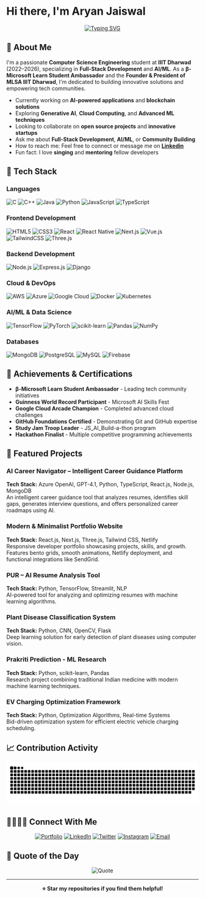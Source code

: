 # Hi there, I'm Aryan Jaiswal

<div align="center">
  
  [![Typing SVG](https://readme-typing-svg.herokuapp.com?font=Fira+Code&pause=1000&color=2196F3&center=true&vCenter=true&width=435&lines=Problem+Solver;Full-Stack+Developer;AI%2FML+Enthusiast;Microsoft+Learn+Student+Ambassador;Open+Source+Contributor)](https://git.io/typing-svg)
  
</div>

## 🚀 About Me

I'm a passionate **Computer Science Engineering** student at **IIIT Dharwad** (2022–2026), specializing in **Full-Stack Development** and **AI/ML**. As a **β-Microsoft Learn Student Ambassador** and the **Founder & President of MLSA IIIT Dharwad**, I'm dedicated to building innovative solutions and empowering tech communities.

- Currently working on **AI-powered applications** and **blockchain solutions**
- Exploring **Generative AI**, **Cloud Computing**, and **Advanced ML techniques**
- Looking to collaborate on **open source projects** and **innovative startups**
- Ask me about **Full-Stack Development**, **AI/ML**, or **Community Building**
- How to reach me: Feel free to connect or message me on **[Linkedin](https://www.linkedin.com/in/aryanjstar/)**
- Fun fact: I love **singing** and **mentoring** fellow developers

## 🧠 Tech Stack

### Languages

![C](https://img.shields.io/badge/C-00599C?style=for-the-badge&logo=c&logoColor=white)
![C++](https://img.shields.io/badge/C++-00599C?style=for-the-badge&logo=c%2B%2B&logoColor=white)
![Java](https://img.shields.io/badge/Java-ED8B00?style=for-the-badge&logo=openjdk&logoColor=white)
![Python](https://img.shields.io/badge/Python-3776AB?style=for-the-badge&logo=python&logoColor=white)
![JavaScript](https://img.shields.io/badge/JavaScript-F7DF1E?style=for-the-badge&logo=javascript&logoColor=black)
![TypeScript](https://img.shields.io/badge/TypeScript-007ACC?style=for-the-badge&logo=typescript&logoColor=white)

### Frontend Development

![HTML5](https://img.shields.io/badge/HTML5-E34F26?style=for-the-badge&logo=html5&logoColor=white)
![CSS3](https://img.shields.io/badge/CSS3-1572B6?style=for-the-badge&logo=css3&logoColor=white)
![React](https://img.shields.io/badge/React-20232A?style=for-the-badge&logo=react&logoColor=61DAFB)
![React Native](https://img.shields.io/badge/React_Native-20232A?style=for-the-badge&logo=react&logoColor=61DAFB)
![Next.js](https://img.shields.io/badge/Next.js-000000?style=for-the-badge&logo=next.js&logoColor=white)
![Vue.js](https://img.shields.io/badge/Vue.js-35495E?style=for-the-badge&logo=vue.js&logoColor=4FC08D)
![TailwindCSS](https://img.shields.io/badge/Tailwind_CSS-38B2AC?style=for-the-badge&logo=tailwind-css&logoColor=white)
![Three.js](https://img.shields.io/badge/Three.js-000000?style=for-the-badge&logo=three.js&logoColor=white)

### Backend Development

![Node.js](https://img.shields.io/badge/Node.js-43853D?style=for-the-badge&logo=node.js&logoColor=white)
![Express.js](https://img.shields.io/badge/Express.js-404D59?style=for-the-badge&logo=express&logoColor=white)
![Django](https://img.shields.io/badge/Django-092E20?style=for-the-badge&logo=django&logoColor=white)

### Cloud & DevOps

![AWS](https://img.shields.io/badge/AWS-232F3E?style=for-the-badge&logo=amazon-aws&logoColor=white)
![Azure](https://img.shields.io/badge/Microsoft_Azure-0078D4?style=for-the-badge&logo=microsoft-azure&logoColor=white)
![Google Cloud](https://img.shields.io/badge/Google_Cloud-4285F4?style=for-the-badge&logo=google-cloud&logoColor=white)
![Docker](https://img.shields.io/badge/Docker-2496ED?style=for-the-badge&logo=docker&logoColor=white)
![Kubernetes](https://img.shields.io/badge/Kubernetes-326CE5?style=for-the-badge&logo=kubernetes&logoColor=white)

### AI/ML & Data Science

![TensorFlow](https://img.shields.io/badge/TensorFlow-FF6F00?style=for-the-badge&logo=tensorflow&logoColor=white)
![PyTorch](https://img.shields.io/badge/PyTorch-EE4C2C?style=for-the-badge&logo=pytorch&logoColor=white)
![scikit-learn](https://img.shields.io/badge/scikit--learn-F7931E?style=for-the-badge&logo=scikit-learn&logoColor=white)
![Pandas](https://img.shields.io/badge/Pandas-150458?style=for-the-badge&logo=pandas&logoColor=white)
![NumPy](https://img.shields.io/badge/NumPy-013243?style=for-the-badge&logo=numpy&logoColor=white)

### Databases

![MongoDB](https://img.shields.io/badge/MongoDB-4EA94B?style=for-the-badge&logo=mongodb&logoColor=white)
![PostgreSQL](https://img.shields.io/badge/PostgreSQL-316192?style=for-the-badge&logo=postgresql&logoColor=white)
![MySQL](https://img.shields.io/badge/MySQL-4479A1?style=for-the-badge&logo=mysql&logoColor=white)
![Firebase](https://img.shields.io/badge/Firebase-FFCA28?style=for-the-badge&logo=firebase&logoColor=black)

## 🏅 Achievements & Certifications

- **β-Microsoft Learn Student Ambassador** - Leading tech community initiatives
- **Guinness World Record Participant** - Microsoft AI Skills Fest
- **Google Cloud Arcade Champion** - Completed advanced cloud challenges
- **GitHub Foundations Certified** - Demonstrating Git and GitHub expertise
- **Study Jam Troop Leader** - JS_AI_Build-a-thon program
- **Hackathon Finalist** - Multiple competitive programming achievements

## 🌟 Featured Projects

### AI Career Navigator – Intelligent Career Guidance Platform

**Tech Stack:** Azure OpenAI, GPT-4.1, Python, TypeScript, React.js, Node.js, MongoDB  
An intelligent career guidance tool that analyzes resumes, identifies skill gaps, generates interview questions, and offers personalized career roadmaps using AI.

### Modern & Minimalist Portfolio Website

**Tech Stack:** React.js, Next.js, Three.js, Tailwind CSS, Netlify  
Responsive developer portfolio showcasing projects, skills, and growth. Features bento grids, smooth animations, Netlify deployment, and functional integrations like SendGrid.

### PUR – AI Resume Analysis Tool

**Tech Stack:** Python, TensorFlow, Streamlit, NLP  
AI-powered tool for analyzing and optimizing resumes with machine learning algorithms.

### Plant Disease Classification System

**Tech Stack:** Python, CNN, OpenCV, Flask  
Deep learning solution for early detection of plant diseases using computer vision.

### Prakriti Prediction - ML Research

**Tech Stack:** Python, scikit-learn, Pandas  
Research project combining traditional Indian medicine with modern machine learning techniques.

### EV Charging Optimization Framework

**Tech Stack:** Python, Optimization Algorithms, Real-time Systems  
Bid-driven optimization system for efficient electric vehicle charging scheduling.


## 📈 Contribution Activity

<picture>
  <source media="(prefers-color-scheme: dark)" srcset="https://raw.githubusercontent.com/aryanjstar/aryanjstar/output/github-snake-dark.svg" />
  <source media="(prefers-color-scheme: light)" srcset="https://raw.githubusercontent.com/aryanjstar/aryanjstar/output/github-snake.svg" />
  <img alt="github-snake" src="https://raw.githubusercontent.com/aryanjstar/aryanjstar/output/github-snake.svg" />
</picture>

## 🫱🏻‍🫲🏻 Connect With Me

<div align="center">
  
  [![Portfolio](https://img.shields.io/badge/Portfolio-FF5722?style=for-the-badge&logo=todoist&logoColor=white)](https://aryanjaiswal.netlify.app)
  [![LinkedIn](https://img.shields.io/badge/LinkedIn-0077B5?style=for-the-badge&logo=linkedin&logoColor=white)](https://linkedin.com/in/aryanjstar)
  [![Twitter](https://img.shields.io/badge/Twitter-1DA1F2?style=for-the-badge&logo=twitter&logoColor=white)](https://x.com/aryanjstar)
  [![Instagram](https://img.shields.io/badge/Instagram-E4405F?style=for-the-badge&logo=instagram&logoColor=white)](https://instagram.com/aryanjstar)
  [![Email](https://img.shields.io/badge/Email-D14836?style=for-the-badge&logo=gmail&logoColor=white)](mailto:aryanjstar3@gmail.com)
  
</div>

## 💬 Quote of the Day

<div align="center">
  
  ![Quote](https://quotes-github-readme.vercel.app/api?type=horizontal&theme=tokyonight)
  
</div>

---

<div align="center">
  
  **⭐ Star my repositories if you find them helpful!**
  
</div>
  
</div>
